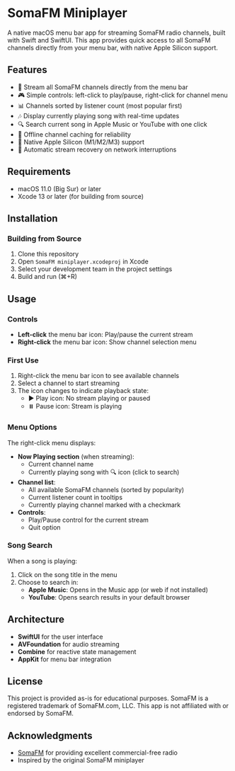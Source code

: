 # SomaFM Miniplayer

A native macOS menu bar app for streaming SomaFM radio channels, built with Swift and SwiftUI. This app provides quick access to all SomaFM channels directly from your menu bar, with native Apple Silicon support.

## Features

- 🎵 Stream all SomaFM channels directly from the menu bar
- 🎮 Simple controls: left-click to play/pause, right-click for channel menu
- 📊 Channels sorted by listener count (most popular first)
- 🎶 Display currently playing song with real-time updates
- 🔍 Search current song in Apple Music or YouTube with one click
- 💾 Offline channel caching for reliability
- 🎯 Native Apple Silicon (M1/M2/M3) support
- 🔄 Automatic stream recovery on network interruptions

## Requirements

- macOS 11.0 (Big Sur) or later
- Xcode 13 or later (for building from source)

## Installation

### Building from Source

1. Clone this repository
2. Open `SomaFM miniplayer.xcodeproj` in Xcode
3. Select your development team in the project settings
4. Build and run (⌘+R)

## Usage

### Controls

- **Left-click** the menu bar icon: Play/pause the current stream
- **Right-click** the menu bar icon: Show channel selection menu

### First Use

1. Right-click the menu bar icon to see available channels
2. Select a channel to start streaming
3. The icon changes to indicate playback state:
   - ▶️ Play icon: No stream playing or paused
   - ⏸️ Pause icon: Stream is playing

### Menu Options

The right-click menu displays:
- **Now Playing section** (when streaming):
  - Current channel name
  - Currently playing song with 🔍 icon (click to search)
- **Channel list**:
  - All available SomaFM channels (sorted by popularity)
  - Current listener count in tooltips
  - Currently playing channel marked with a checkmark
- **Controls**:
  - Play/Pause control for the current stream
  - Quit option

### Song Search

When a song is playing:
1. Click on the song title in the menu
2. Choose to search in:
   - **Apple Music**: Opens in the Music app (or web if not installed)
   - **YouTube**: Opens search results in your default browser

## Architecture

- **SwiftUI** for the user interface
- **AVFoundation** for audio streaming
- **Combine** for reactive state management
- **AppKit** for menu bar integration

## License

This project is provided as-is for educational purposes. SomaFM is a registered trademark of SomaFM.com, LLC. This app is not affiliated with or endorsed by SomaFM.

## Acknowledgments

- [SomaFM](https://somafm.com) for providing excellent commercial-free radio
- Inspired by the original SomaFM miniplayer